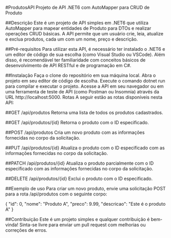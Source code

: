 #ProdutosAPI
Projeto de API .NET6 com AutoMapper para CRUD de Produto

##Descrição
Este é um projeto de API simples em .NET6 que utiliza AutoMapper para mapear entidades de Produto para DTOs e realizar operações CRUD básicas. A API permite que um usuário crie, leia, atualize e exclua produtos, cada um com um nome, preço e descrição.

##Pré-requisitos
Para utilizar esta API, é necessário ter instalado o .NET6 e um editor de código de sua escolha (como Visual Studio ou VSCode). Além disso, é recomendável ter familiaridade com conceitos básicos de desenvolvimento de API RESTful e de programação em C#.

##Instalação
Faça o clone do repositório em sua máquina local.
Abra o projeto em seu editor de código de escolha.
Execute o comando dotnet run para compilar e executar o projeto.
Acesse a API em seu navegador ou em uma ferramenta de teste de API (como Postman ou Insomnia) através da URL http://localhost:5000.
Rotas
A seguir estão as rotas disponíveis nesta API:

##GET /api/produtos
Retorna uma lista de todos os produtos cadastrados.

##GET /api/produtos/{id}
Retorna o produto com o ID especificado.

##POST /api/produtos
Cria um novo produto com as informações fornecidas no corpo da solicitação.

##PUT /api/produtos/{id}
Atualiza o produto com o ID especificado com as informações fornecidas no corpo da solicitação.

##PATCH /api/produtos/{id}
Atualiza o produto parcialmente com o ID especificado com as informações fornecidas no corpo da solicitação.

##DELETE /api/produtos/{id}
Exclui o produto com o ID especificado.

##Exemplo de uso
Para criar um novo produto, envie uma solicitação POST para a rota /api/produtos com o seguinte corpo:

{
    "id": 0,
    "nome": "Produto A",
    "preco": 9.99,
    "descricao": "Este é o produto A"
}

##Contribuição
Este é um projeto simples e qualquer contribuição é bem-vinda! Sinta-se livre para enviar um pull request com melhorias ou correções de erros.


